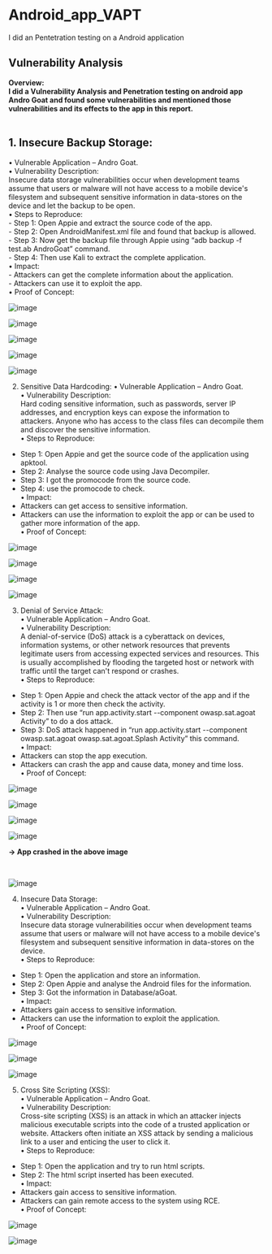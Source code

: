 # Android_app_VAPT
I did an Pentetration testing on a Android application

<h2>Vulnerability Analysis</h2>
<b>Overview:<br />
I did a Vulnerability Analysis and Penetration testing on android app Andro Goat and found some vulnerabilities and mentioned those vulnerabilities and its effects to the app in this report. </b>
<br />
<br/>
<h2>1.	Insecure Backup Storage:</h2>
•	Vulnerable Application – Andro Goat.<br />
•	Vulnerability Description:<br />
Insecure data storage vulnerabilities occur when development teams assume that users or malware will not have access to a mobile device's filesystem and subsequent sensitive information in data-stores on the device and let the backup to be open.<br />
•	Steps to Reproduce:<br />
  -	Step 1: Open Appie and extract the source code of the app.<br />
  -	Step 2: Open AndroidManifest.xml file and found that backup is allowed.<br />
-	Step 3: Now get the backup file through Appie using “adb backup -f test.ab AndroGoat” command.<br />
-	Step 4: Then use Kali to extract the complete application.<br />
•	Impact:<br />
-	Attackers can get the complete information about the application.<br />
-	Attackers can use it to exploit the app. <br />
•	Proof of Concept:<br />

![image](https://github.com/JOELFRANKO/Android_app_VAPT/assets/81144974/abf94528-a894-4744-9296-4c8f9ac35a39)

![image](https://github.com/JOELFRANKO/Android_app_VAPT/assets/81144974/d754f547-dbb1-43c3-aa0d-8e83c3a09f00)<br />

![image](https://github.com/JOELFRANKO/Android_app_VAPT/assets/81144974/cf2ba488-9dad-4d52-a5e9-7a79a1830ea4)<br />

![image](https://github.com/JOELFRANKO/Android_app_VAPT/assets/81144974/9485b196-8ca1-4ee8-b1f1-c3210b525de3)<br />

![image](https://github.com/JOELFRANKO/Android_app_VAPT/assets/81144974/e788481e-c02e-4126-9ea7-005f63b4c509)<br />

2.	Sensitive Data Hardcoding:
•	Vulnerable Application – Andro Goat.<br />
•	Vulnerability Description:<br />
Hard coding sensitive information, such as passwords, server IP addresses, and encryption keys can expose the information to attackers. Anyone who has access to the class files can decompile them and discover the sensitive information.<br />
•	Steps to Reproduce:<br />
-	Step 1: Open Appie and get the source code of the application using apktool.<br />
-	Step 2: Analyse the source code using Java Decompiler. <br />
-	Step 3: I got the promocode from the source code.<br />
-	Step 4: use the promocode to check.<br />
•	Impact:<br />
-	Attackers can get access to sensitive information.<br />
-	Attackers can use the information to exploit the app or can be used to gather more information of the app.<br />
•	Proof of Concept:<br />

![image](https://github.com/JOELFRANKO/Android_app_VAPT/assets/81144974/1a1e8fe6-6ede-4088-87bb-dedd56af9c0e)<br />

![image](https://github.com/JOELFRANKO/Android_app_VAPT/assets/81144974/b85b9a5f-575e-47d1-acfa-1d7286197880)<br />

![image](https://github.com/JOELFRANKO/Android_app_VAPT/assets/81144974/207e3929-0f02-4281-b5c5-3aea81799d15)<br />

![image](https://github.com/JOELFRANKO/Android_app_VAPT/assets/81144974/ccb9473d-620c-4de3-b0a7-f4dba291d9d8)<br />

3.	Denial of Service Attack:<br />
•	Vulnerable Application – Andro Goat.<br />
•	Vulnerability Description:<br />
A denial-of-service (DoS) attack is a cyberattack on devices, information systems, or other network resources that prevents legitimate users from accessing expected services and resources. This is usually accomplished by flooding the targeted host or network with traffic until the target can't respond or crashes.<br />
•	Steps to Reproduce:<br />
-	Step 1: Open Appie and check the attack vector of the app and if the activity is 1 or more then check the activity.<br />
-	Step 2: Then use “run app.activity.start --component owasp.sat.agoat Activity” to do a dos attack.<br />
-	Step 3: DoS attack happened in “run app.activity.start --component owasp.sat.agoat owasp.sat.agoat.Splash Activity” this command.<br />
•	Impact:<br />
-	Attackers can stop the app execution.<br />
-	Attackers can crash the app and cause data, money and time loss.<br />
•	Proof of Concept:<br />

![image](https://github.com/JOELFRANKO/Android_app_VAPT/assets/81144974/b2f8675c-75df-4e38-9478-3919d5d9b36a)<br />

![image](https://github.com/JOELFRANKO/Android_app_VAPT/assets/81144974/763bfe76-5845-4822-9514-d726d09a95b9)<br />

![image](https://github.com/JOELFRANKO/Android_app_VAPT/assets/81144974/8d934278-3f6a-4948-9a6c-7b758aaf5c70)<br />

![image](https://github.com/JOELFRANKO/Android_app_VAPT/assets/81144974/486decd6-effb-45d4-89c1-6160e1c5a446)<br />

<p format:"Bold"><b> -> App crashed in the above image</b></p><br />

![image](https://github.com/JOELFRANKO/Android_app_VAPT/assets/81144974/9032b424-c334-4dda-b281-888007da2c84)<br />

4.	Insecure Data Storage:<br />
•	Vulnerable Application – Andro Goat.<br />
•	Vulnerability Description:<br />
Insecure data storage vulnerabilities occur when development teams assume that users or malware will not have access to a mobile device's filesystem and subsequent sensitive information in data-stores on the device.<br />
•	Steps to Reproduce:<br />
-	Step 1: Open the application and store an information.<br />
-	Step 2: Open Appie and analyse the Android files for the information.<br />
-	Step 3: Got the information in  Database/aGoat.<br />
•	Impact:<br />
-	Attackers gain access to sensitive information.<br />
-	Attackers can use the information to exploit the application.<br />
•	Proof of Concept:<br />

![image](https://github.com/JOELFRANKO/Android_app_VAPT/assets/81144974/5d8e29d5-eaaa-4706-90c4-c996c471c95b)<br />

![image](https://github.com/JOELFRANKO/Android_app_VAPT/assets/81144974/759e5ee5-ae98-4fbe-8726-b38e2cd30ff9)<br />

![image](https://github.com/JOELFRANKO/Android_app_VAPT/assets/81144974/5888b980-6993-486f-bdda-92e85196beea)<br />

5.	Cross Site Scripting (XSS):<br />
•	Vulnerable Application – Andro Goat.<br />
•	Vulnerability Description:<br />
Cross-site scripting (XSS) is an attack in which an attacker injects malicious executable scripts into the code of a trusted application or website. Attackers often initiate an XSS attack by sending a malicious link to a user and enticing the user to click it.<br />
•	Steps to Reproduce:<br />
-	Step 1: Open the application and try to run html scripts.<br />
-	Step 2: The html script inserted has been executed.<br />
•	Impact:<br />
-	Attackers gain access to sensitive information.<br />
-	Attackers can gain remote access to the system using RCE.<br />
•	Proof of Concept:<br />

![image](https://github.com/JOELFRANKO/Android_app_VAPT/assets/81144974/a333ac18-a007-478c-a0c6-a0f900636be7)<br />

![image](https://github.com/JOELFRANKO/Android_app_VAPT/assets/81144974/2d08800c-5c6a-4078-90ac-648208e06414)

